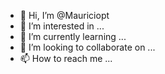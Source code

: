 - 👋 Hi, I’m @Mauriciopt
- 👀 I’m interested in ...
- 🌱 I’m currently learning ...
- 💞️ I’m looking to collaborate on ...
- 📫 How to reach me ...

<!---
Mauriciopt/Mauriciopt is a ✨ special ✨ repository because its `README.md` (this file) appears on your GitHub profile.
You can click the Preview link to take a look at your changes.
--->
